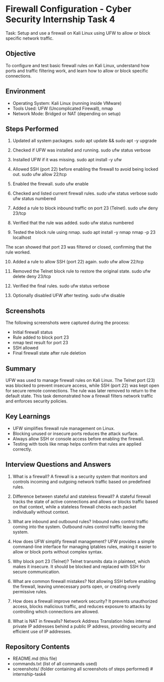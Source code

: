 # Firewall Configuration - Cyber Security Internship Task 4

Task: Setup and use a firewall on Kali Linux using UFW to allow or block specific network traffic.

## Objective
To configure and test basic firewall rules on Kali Linux, understand how ports and traffic filtering work, and learn how to allow or block specific connections.

## Environment
- Operating System: Kali Linux (running inside VMware)
- Tools Used: UFW (Uncomplicated Firewall), nmap
- Network Mode: Bridged or NAT (depending on setup)

## Steps Performed

1. Updated all system packages.
sudo apt update && sudo apt -y upgrade

2. Checked if UFW was installed and running.
sudo ufw status verbose

3. Installed UFW if it was missing.
sudo apt install -y ufw

4. Allowed SSH (port 22) before enabling the firewall to avoid being locked out.
sudo ufw allow 22/tcp

5. Enabled the firewall.
sudo ufw enable

6. Checked and listed current firewall rules.
sudo ufw status verbose
sudo ufw status numbered

7. Added a rule to block inbound traffic on port 23 (Telnet).
sudo ufw deny 23/tcp

8. Verified that the rule was added.
sudo ufw status numbered

9. Tested the block rule using nmap.
sudo apt install -y nmap
nmap -p 23 localhost

The scan showed that port 23 was filtered or closed, confirming that the rule worked.

10. Added a rule to allow SSH (port 22) again.
 sudo ufw allow 22/tcp

11. Removed the Telnet block rule to restore the original state.
 sudo ufw delete deny 23/tcp

12. Verified the final rules.
 sudo ufw status verbose

13. Optionally disabled UFW after testing.
 sudo ufw disable

## Screenshots
The following screenshots were captured during the process:
- Initial firewall status
- Rule added to block port 23
- nmap test result for port 23
- SSH allowed
- Final firewall state after rule deletion

## Summary
UFW was used to manage firewall rules on Kali Linux. The Telnet port (23) was blocked to prevent insecure access, while SSH (port 22) was kept open for secure remote connections. The rule was later removed to return to the default state. This task demonstrated how a firewall filters network traffic and enforces security policies.

## Key Learnings
- UFW simplifies firewall rule management on Linux.
- Blocking unused or insecure ports reduces the attack surface.
- Always allow SSH or console access before enabling the firewall.
- Testing with tools like nmap helps confirm that rules are applied correctly.

## Interview Questions and Answers

1. What is a firewall?
A firewall is a security system that monitors and controls incoming and outgoing network traffic based on predefined rules.

2. Difference between stateful and stateless firewall?
A stateful firewall tracks the state of active connections and allows or blocks traffic based on that context, while a stateless firewall checks each packet individually without context.

3. What are inbound and outbound rules?
Inbound rules control traffic coming into the system. Outbound rules control traffic leaving the system.

4. How does UFW simplify firewall management?
UFW provides a simple command-line interface for managing iptables rules, making it easier to allow or block ports without complex syntax.

5. Why block port 23 (Telnet)?
Telnet transmits data in plaintext, which makes it insecure. It should be blocked and replaced with SSH for secure communication.

6. What are common firewall mistakes?
Not allowing SSH before enabling the firewall, leaving unnecessary ports open, or creating overly permissive rules.

7. How does a firewall improve network security?
It prevents unauthorized access, blocks malicious traffic, and reduces exposure to attacks by controlling which connections are allowed.

8. What is NAT in firewalls?
Network Address Translation hides internal private IP addresses behind a public IP address, providing security and efficient use of IP addresses.

## Repository Contents
- README.md (this file)
- commands.txt (list of all commands used)
- screenshots/ (folder containing all screenshots of steps performed)
#   i n t e r n s h i p - t a s k 4  
 
